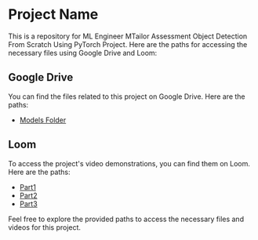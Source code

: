 # Project Name

This is a repository for ML Engineer MTailor Assessment Object Detection From Scratch Using PyTorch Project. Here are the paths for accessing the necessary files using Google Drive and Loom:

## Google Drive

You can find the files related to this project on Google Drive. Here are the paths:

- [Models Folder](https://drive.google.com/drive/folders/1ZGsrR-9r5k3rp_DTH_rQYaAPb2EVJ2SJ?usp=share_link)

## Loom

To access the project's video demonstrations, you can find them on Loom. Here are the paths:

- [Part1](https://www.loom.com/share/cc0353b4aaf94a72ad0c718a02d5c70c)
- [Part2](https://www.loom.com/share/609c76c5d57c4fa28d853f4f7847be3b)
- [Part3](https://www.loom.com/share/377a43d55d074b4b98f250c67c12108e)

Feel free to explore the provided paths to access the necessary files and videos for this project.


